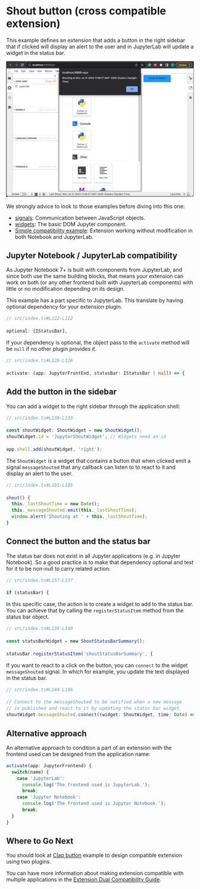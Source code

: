 # Shout button (cross compatible extension)

This example defines an extension that adds a button in the right sidebar that
if clicked will display an alert to the user and in JupyterLab will update
a widget in the status bar.

![preview](./preview.jpg)

We strongly advice to look to those examples before diving into this one:

- [signals](../signals/): Communication between JavaScript objects.
- [widgets](../widgets): The basic DOM Jupyter component.
- [Simple compatibility example](../toparea-text-widget): Extension working without modification in both Notebook and JupyterLab.

## Jupyter Notebook / JupyterLab compatibility

As Jupyter Notebook 7+ is built with components from JupyterLab, and since
both use the same building blocks, that means your extension can work
on both (or any other frontend built with JupyterLab components) with
little or no modification depending on its design.

This example has a part specific to JupyterLab. This translate by having
optional dependency for your extension plugin.

```ts
// src/index.ts#L122-L122

optional: [IStatusBar],
```

If your dependency is optional, the object pass to the `activate` method
will be `null` if no other plugin provides it.

```ts
// src/index.ts#L126-L126

activate: (app: JupyterFrontEnd, statusBar: IStatusBar | null) => {
```

## Add the button in the sidebar

You can add a widget to the right sidebar through the application shell:

```ts
// src/index.ts#L130-L133

const shoutWidget: ShoutWidget = new ShoutWidget();
shoutWidget.id = 'JupyterShoutWidget'; // Widgets need an id

app.shell.add(shoutWidget, 'right');
```

The `ShoutWidget` is a widget that contains a button that when clicked
emit a signal `messageShouted` that any callback can listen to to react
to it and display an alert to the user.

```ts
// src/index.ts#L101-L105

shout() {
  this._lastShoutTime = new Date();
  this._messageShouted.emit(this._lastShoutTime);
  window.alert('Shouting at ' + this._lastShoutTime);
}
```

## Connect the button and the status bar

The status bar does not exist in all Jupyter applications (e.g. in
Jupyter Notebook). So a good practice is to make that dependency
optional and test for it to be non-null to carry related action:

```ts
// src/index.ts#L137-L137

if (statusBar) {
```

In this specific case, the action is to create a widget to add to the
status bar. You can achieve that by calling the `registerStatusItem`
method from the status bar object.

```ts
// src/index.ts#L138-L140

const statusBarWidget = new ShoutStatusBarSummary();

statusBar.registerStatusItem('shoutStatusBarSummary', {
```

If you want to react to a click on the button, you can `connect` to the
widget `messageShouted` signal. In which for example, you update the
text displayed in the status bar.

```ts
// src/index.ts#L144-L146

// Connect to the messageShouted to be notified when a new message
// is published and react to it by updating the status bar widget.
shoutWidget.messageShouted.connect((widget: ShoutWidget, time: Date) => {
```

## Alternative approach

An alternative approach to condition a part of an extension with the
frontend used can be designed from the application name:

```ts
activate(app: JupyterFrontend) {
  switch(name) {
    case 'JupyterLab':
      console.log('The frontend used is JupyterLab.');
      break;
    case 'Jupyter Notebook':
      console.log('The frontend used is Jupyter Notebook.');
      break;
  }
}
```

## Where to Go Next

You should look at [Clap button](../clap-button-message) example to design compatible extension using two plugins.

You can have more information about making extension compatible with
multiple applications in the
[Extension Dual Compatibility Guide](https://jupyterlab.readthedocs.io/en/latest/extension_dual_compatibility.html).
